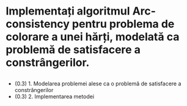 # Implementați algoritmul Arc-consistency pentru problema de colorare a unei hărți, modelată ca problemă de satisfacere a constrângerilor.

## 
- (0.3) 1. Modelarea problemei alese ca o problemă de satisfacere a constrângerilor
- (0.3) 2. Implementarea metodei
